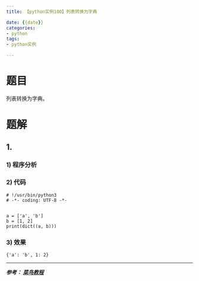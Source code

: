 ```yaml
---
title: 【python实例100】列表转换为字典

date: {{date}}
categories:
- python
tags:
- python实例

---
```

# 题目
列表转换为字典。

# 题解
## 1.
### 1) 程序分析
### 2) 代码

```
# !/usr/bin/python3
# -*- coding: UTF-8 -*-


a = ['a', 'b']
b = [1, 2]
print(dict((a, b)))

```

### 3) 效果
```
{'a': 'b', 1: 2}

```


---
***参考：
[菜鸟教程](https://www.runoob.com/python/python-100-examples.html)***
